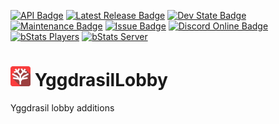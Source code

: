 [![API Badge](https://img.shields.io/badge/MC%20version-Bukkit%20v1.19-blue?style=flat-square)](https://www.spigotmc.org/)
[![Latest Release Badge](https://img.shields.io/spiget/version/XXXXXX?label=latest%20release&style=flat-square)]()
[![Dev State Badge](https://img.shields.io/badge/stage%20of%20development-alpha-red?style=flat-square)]()
[![Maintenance Badge](https://img.shields.io/maintenance/yes/2022?style=flat-square)]()
[![Issue Badge](https://img.shields.io/github/issues/Fridtjof-DE/YggdrasilLobby?style=flat-square)](https://github.com/Fridtjof-DE/YggdrasilLobby/issues)
[![Discord Online Badge](https://img.shields.io/discord/961799414647750717?style=flat-square)](https://discord.gg/fT6VJurHCT)
[![bStats Players](https://img.shields.io/bstats/players/16063?style=flat-square)](https://bstats.org/plugin/bukkit/YggdrasilLobby/16063)
[![bStats Server](https://img.shields.io/bstats/servers/16063?style=flat-square)](https://bstats.org/plugin/bukkit/YggdrasilLobby/16063)

# <img src="https://github.com/Fridtjof-DE/YggdrasilLobby/blob/main/yggdrasil-lobby.png" data-canonical-src="https://github.com/Fridtjof-DE/YggdrasilLobby/blob/main/yggdrasil-lobby.png" width="32" height="32" /> YggdrasilLobby

Yggdrasil lobby additions
